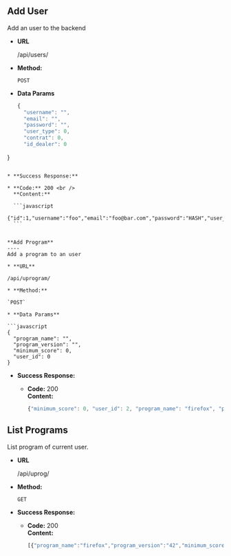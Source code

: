 **Add User**
----
  Add an user to the backend

* **URL**

  /api/users/

* **Method:**

  `POST`

* **Data Params**

  ```javascript
  {
    "username": "",
    "email": "",
    "password": "",
    "user_type": 0,
    "contrat": 0,
    "id_dealer": 0
}
  ```

* **Success Response:**

  * **Code:** 200 <br />
    **Content:**
    
    ```javascript
    {"id":1,"username":"foo","email":"foo@bar.com","password":"HASH","user_type":0,"contrat":0,"id_dealer":0}
    ```


**Add Program**
----
  Add a program to an user

* **URL**

  /api/uprogram/

* **Method:**

  `POST`

* **Data Params**

  ```javascript
  {
    "program_name": "",
    "program_version": "",
    "minimum_score": 0,
    "user_id": 0
  }
  ```

* **Success Response:**

  * **Code:** 200 <br />
    **Content:**
    
    ```javascript
    {"minimum_score": 0, "user_id": 2, "program_name": "firefox", "program_version": "0"}
    ```


**List Programs**
----
  List program of current user.

* **URL**

  /api/uprog/

* **Method:**

  `GET`

* **Success Response:**

  * **Code:** 200 <br />
    **Content:**
    
    ```javascript
    [{"program_name":"firefox","program_version":"42","minimum_score":0,"user_id":1}]
    ```
